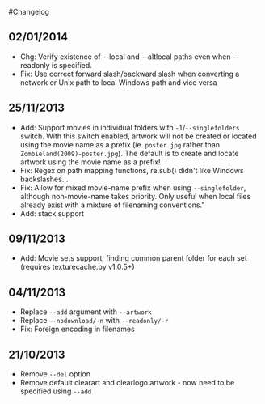 
#Changelog

## 02/01/2014
* Chg: Verify existence of --local and --altlocal paths even when --readonly is specified.
* Fix: Use correct forward slash/backward slash when converting a network or Unix path to local Windows path and vice versa

## 25/11/2013
* Add: Support movies in individual folders with `-1`/`--singlefolders` switch. With this switch enabled, artwork will not be created or located using the movie name as a prefix (ie. `poster.jpg` rather than `Zombieland(2009)-poster.jpg`). The default is to create and locate artwork using the movie name as a prefix!
* Fix: Regex on path mapping functions, re.sub() didn't like Windows backslashes...
* Fix: Allow for mixed movie-name prefix when using `--singlefolder`, although non-movie-name takes priority. Only useful when local files already exist with a mixture of filenaming conventions."
* Add: stack support

## 09/11/2013
* Add: Movie sets support, finding common parent folder for each set (requires texturecache.py v1.0.5+)

## 04/11/2013
* Replace `--add` argument with `--artwork`
* Replace `--nodownload/-n` with `--readonly/-r`
* Fix: Foreign encoding in filenames

## 21/10/2013
* Remove `--del` option
* Remove default clearart and clearlogo artwork - now need to be specified using `--add`
